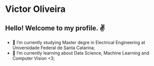 # Victor Oliveira

## Hello! Welcome to my profile. ✌

- 🔭 I’m currently studying Master degre in Electrical Engineering at Universidade Federal de Santa Catarina;
- 🌱 I’m currently learning about Data Science, Machine Learning and Computer Vision <3;

